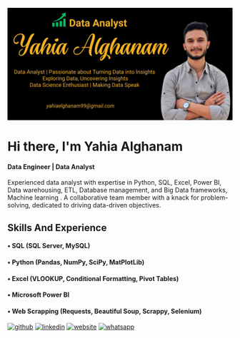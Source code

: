 ![Data Engineer | Data Analyst ](https://github.com/yahiaalghanam/yahiaalghanam/blob/main/IMG_20240715_013613_717.jpg)

# **Hi there, I'm Yahia Alghanam**
#### **Data Engineer | Data Analyst** 

Experienced data analyst with expertise in Python, SQL, Excel, Power BI, Data warehousing, ETL, Database management, and Big Data frameworks, Machine learning . A collaborative team member with a knack for problem-solving, dedicated to driving data-driven objectives.

## **Skills And Experience**
#### •  SQL (SQL Server, MySQL)
#### •  Python (Pandas, NumPy, SciPy, MatPlotLib)
#### •  Excel (VLOOKUP, Conditional Formatting, Pivot Tables)
#### •  Microsoft Power BI
#### •  Web Scrapping (Requests, Beautiful Soup, Scrappy, Selenium)



 

[<img src='https://cdn.jsdelivr.net/npm/simple-icons@3.0.1/icons/github.svg' alt='github' height='40'>](https://github.com/yahiaalghanam)        [<img src='https://cdn.jsdelivr.net/npm/simple-icons@3.0.1/icons/linkedin.svg' alt='linkedin' height='40'>](https://www.linkedin.com/in/YahiaAlghanaam/)  [<img src='https://cdn.jsdelivr.net/npm/simple-icons@3.0.1/icons/icloud.svg' alt='website' height='40'>](https://yahiaalghanam.github.io/Yahia-Alghanam-Portfolio/)  [<img src='https://cdn.jsdelivr.net/npm/simple-icons@3.0.1/icons/whatsapp.svg' alt='whatsapp' height='40'>](https://wa.me/201155654725)  

